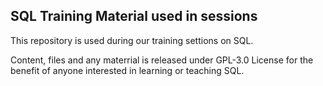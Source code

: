 ## SQL Training Material used in sessions

This repository is used during our training settions on SQL. 

Content, files and any materrial is released under GPL-3.0 License for the benefit of anyone interested in learning or teaching SQL.